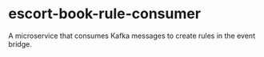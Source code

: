 # escort-book-rule-consumer
A microservice that consumes Kafka messages to create rules in the event bridge.
